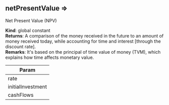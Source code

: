 
## netPresentValue ⇒
Net Present Value (NPV)

**Kind**: global constant  
**Returns**: A comparison of the money received in the future to an
 amount of money received today, while accounting for time and
 interest [through the discount rate].  
**Remarks**: It's based on the principal of time value of money (TVM),
 which explains how time affects monetary value.  

| Param |
| --- |
| rate | 
| initialInvestment | 
| cashFlows | 

